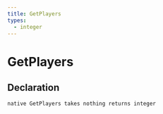 ```yaml
---
title: GetPlayers
types:
  - integer
---
```


# GetPlayers

## Declaration

```
native GetPlayers takes nothing returns integer
```